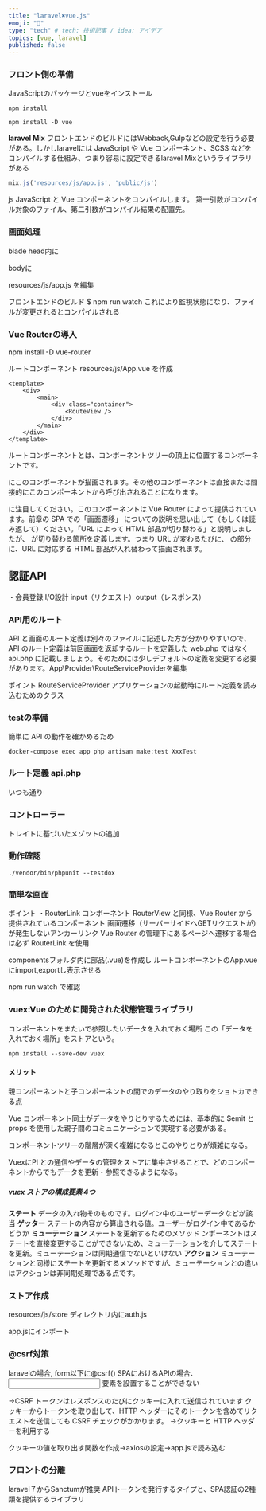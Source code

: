 ```yaml
---
title: "laravel✖️vue.js"
emoji: "🐷"
type: "tech" # tech: 技術記事 / idea: アイデア
topics: [vue, laravel]
published: false
---
```

### フロント側の準備
JavaScriptのパッケージとvueをインストール
```
npm install 

npm install -D vue
```

**laravel Mix**
フロントエンドのビルドにはWebback,Gulpなどの設定を行う必要がある。しかしlaravelには
 JavaScript や Vue コンポーネント、SCSS などをコンパイルする仕組み、つまり容易に設定できるlaravel Mixというライブラリがある
```php:webpack.mix.js
mix.js('resources/js/app.js', 'public/js')
```
js
JavaScript と Vue コンポーネントをコンパイルします。
第一引数がコンパイル対象のファイル、第二引数がコンパイル結果の配置先。

### 画面処理
blade
head内に
<script src="{{ mix('js/app.js') }}" defer></script>

bodyに
<div id="app"></div>

resources/js/app.js を編集

フロントエンドのビルド
$ npm run watch
これにより監視状態になり、ファイルが変更されるとコンパイルされる

### Vue Routerの導入

npm install -D vue-router

ルートコンポーネント resources/js/App.vue を作成
```vue:App.vue
<template>
    <div>
        <main>
            <div class="container">
                <RouteView />
            </div>
        </main>
    </div>
</template>
```
ルートコンポーネントとは、コンポーネントツリーの頂上に位置するコンポーネントです。<div id="app"></div> にこのコンポーネントが描画されます。その他のコンポーネントは直接または間接的にこのコンポーネントから呼び出されることになります。

<RouterView /> に注目してください。このコンポーネントは Vue Router によって提供されています。前章の SPA での「画面遷移」 についての説明を思い出して（もしくは読み返して）ください。「URL によって HTML 部品が切り替わる」と説明しましたが、<RouterView /> が切り替わる箇所を定義します。つまり URL が変わるたびに、<RouterView /> の部分に、URL に対応する HTML 部品が入れ替わって描画されます。

## 認証API 
・会員登録 I/O設計 input（リクエスト）output（レスポンス）

### API用のルート

API と画面のルート定義は別々のファイルに記述した方が分かりやすいので、API のルート定義は前回画面を返却するルートを定義した web.php ではなく api.php に記載しましょう。そのためには少しデフォルトの定義を変更する必要があります。App\Provider\RouteServiceProviderを編集

ポイント
RouteServiceProvider
アプリケーションの起動時にルート定義を読み込むためのクラス

### testの準備
簡単に API の動作を確かめるため
```
docker-compose exec app php artisan make:test XxxTest
```
### ルート定義 api.php
いつも通り

### コントローラー
トレイトに基づいたメゾットの追加

### 動作確認
```
./vendor/bin/phpunit --testdox
```
### 簡単な画面
ポイント
・RouterLink コンポーネント
RouterView と同様、Vue Router から提供されているコンポーネント
画面遷移（サーバーサイドへGETリクエストが）が発生しないアンカーリンク<a>
Vue Router の管理下にあるページへ遷移する場合は必ず RouterLink を使用

componentsフォルダ内に部品(.vue)を作成し
ルートコンポーネントのApp.vueにimport,exportし表示させる

npm run watch で確認 


### vuex:Vue のために開発された状態管理ライブラリ
コンポーネントをまたいで参照したいデータを入れておく場所
この「データを入れておく場所」をストアという。
```
npm install --save-dev vuex
```

#### メリット
親コンポーネントと子コンポーネントの間でのデータのやり取りをショトカできる点

Vue コンポーネント同士がデータをやりとりするためには、基本的に $emit と props を使用した親子間のコミュニケーションで実現する必要がある。

コンポーネントツリーの階層が深く複雑になるとこのやりとりが煩雑になる。

VuexにPI との通信やデータの管理をストアに集中させることで、どのコンポーネントからでもデータを更新・参照できるようになる。
##### vuex ストアの構成要素 4つ
**ステート**
データの入れ物そのものです。ログイン中のユーザーデータなどが該当
**ゲッター**
ステートの内容から算出される値。ユーザーがログイン中であるかどうか
**ミューテーション**
ステートを更新するためのメソッド
ンポーネントはステートを直接変更することができないため、ミューテーションを介してステートを更新。ミューテーションは同期通信でないといけない
**アクション**
ミューテーションと同様にステートを更新するメソッドですが、ミューテーションとの違いはアクションは非同期処理である点です。

### ストア作成
resources/js/store ディレクトリ内にauth.js

app.jsにインポート 
### @csrf対策
laravelの場合,
form以下に@csrf(<input type="hidden" name="_token" value="..." />)
SPAにおけるAPIの場合、
<input> 要素を設置することができない

→CSRF トークンはレスポンスのたびにクッキーに入れて送信されています
クッキーからトークンを取り出して、HTTP ヘッダーにそのトークンを含めてリクエストを送信しても CSRF チェックがかかります。
→クッキーと HTTP ヘッダーを利用する

クッキーの値を取り出す関数を作成→axiosの設定→app.jsで読み込む

### フロントの分離
laravel７からSanctumが推奨
APIトークンを発行するタイプと、SPA認証の2種類を提供するライブラリ